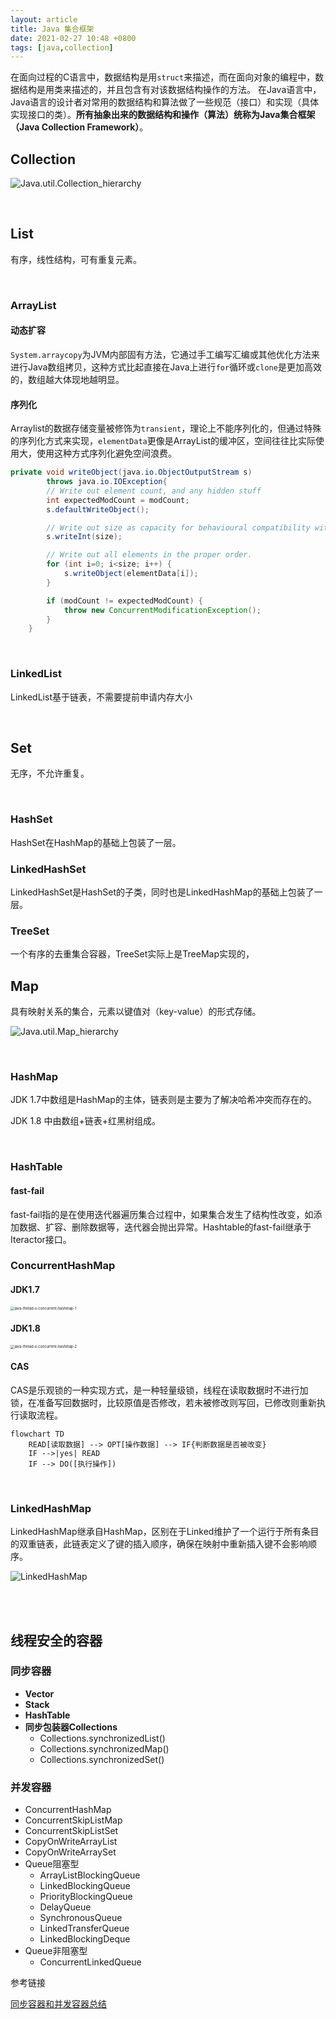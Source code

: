 ```yaml
---
layout: article
title: Java 集合框架
date: 2021-02-27 10:48 +0800
tags: [java,collection]
---
```


在面向过程的C语言中，数据结构是用`struct`来描述，而在面向对象的编程中，数据结构是用类来描述的，并且包含有对该数据结构操作的方法。
在Java语言中，Java语言的设计者对常用的数据结构和算法做了一些规范（接口）和实现（具体实现接口的类）。**所有抽象出来的数据结构和操作（算法）统称为Java集合框架（Java Collection Framework）**。

<!--more-->

## Collection

![Java.util.Collection_hierarchy](https://s2.loli.net/2022/08/26/kOxWiFhHC5yXs91.jpg)

<br>

## List

有序，线性结构，可有重复元素。

<br>

### ArrayList

#### 动态扩容

`System.arraycopy`为JVM内部固有方法，它通过手工编写汇编或其他优化方法来进行Java数组拷贝，这种方式比起直接在Java上进行`for`循环或`clone`是更加高效的，数组越大体现地越明显。

#### 序列化

Arraylist的数据存储变量被修饰为`transient`，理论上不能序列化的，但通过特殊的序列化方式来实现，`elementData`更像是ArrayList的缓冲区，空间往往比实际使用大，使用这种方式序列化避免空间浪费。
```java
private void writeObject(java.io.ObjectOutputStream s)
        throws java.io.IOException{
        // Write out element count, and any hidden stuff
        int expectedModCount = modCount;
        s.defaultWriteObject();

        // Write out size as capacity for behavioural compatibility with clone()
        s.writeInt(size);

        // Write out all elements in the proper order.
        for (int i=0; i<size; i++) {
            s.writeObject(elementData[i]);
        }

        if (modCount != expectedModCount) {
            throw new ConcurrentModificationException();
        }
    }
```

<br>

### LinkedList

LinkedList基于链表，不需要提前申请内存大小

<br>

## Set

无序，不允许重复。

 <br>

### HashSet

HashSet在HashMap的基础上包装了一层。

### LinkedHashSet

LinkedHashSet是HashSet的子类，同时也是LinkedHashMap的基础上包装了一层。

### TreeSet

一个有序的去重集合容器，TreeSet实际上是TreeMap实现的，

## Map

具有映射关系的集合，元素以键值对（key-value）的形式存储。

![Java.util.Map_hierarchy](https://s2.loli.net/2022/08/26/RULw2c5gkdN1iPZ.jpg)

<br>

### HashMap

JDK 1.7中数组是HashMap的主体，链表则是主要为了解决哈希冲突而存在的。

JDK 1.8 中由数组+链表+红黑树组成。

<br>

### HashTable

#### fast-fail

fast-fail指的是在使用迭代器遍历集合过程中，如果集合发生了结构性改变，如添加数据、扩容、删除数据等，迭代器会抛出异常。Hashtable的fast-fail继承于Iteractor接口。

### ConcurrentHashMap

#### JDK1.7

<img src="https://s2.loli.net/2022/08/26/oOrGkuspinlthHv.png" alt="java-thread-x-concurrent-hashmap-1" style="zoom: 40%;" />

#### JDK1.8

<img src="https://s2.loli.net/2022/08/26/zv7oc3eySFwJ4W2.png" alt="java-thread-x-concurrent-hashmap-2" style="zoom: 40%;" />

#### CAS

CAS是乐观锁的一种实现方式，是一种轻量级锁，线程在读取数据时不进行加锁，在准备写回数据时，比较原值是否修改，若未被修改则写回，已修改则重新执行读取流程。

```mermaid
flowchart TD
    READ[读取数据] --> OPT[操作数据] --> IF{判断数据是否被改变}
    IF -->|yes| READ
    IF --> DO([执行操作])
```

<br>

### LinkedHashMap

LinkedHashMap继承自HashMap，区别在于Linked维护了一个运行于所有条目的双重链表，此链表定义了键的插入顺序，确保在映射中重新插入键不会影响顺序。

![LinkedHashMap](https://s2.loli.net/2022/08/26/jFUzTmaJeAp5Eg8.png)

<br><br>



## 线程安全的容器

### 同步容器

- **Vector**
- **Stack**
- **HashTable**
- **同步包装器Collections**
  - Collections.synchronizedList()
  - Collections.synchronizedMap()
  - Collections.synchronizedSet()

### 并发容器

- ConcurrentHashMap
- ConcurrentSkipListMap
- ConcurrentSkipListSet
- CopyOnWriteArrayList
- CopyOnWriteArraySet
- Queue阻塞型
  - ArrayListBlockingQueue
  - LinkedBlockingQueue
  - PriorityBlockingQueue
  - DelayQueue
  - SynchronousQueue
  - LinkedTransferQueue
  - LinkedBlockingDeque
- Queue非阻塞型
  - ConcurrentLinkedQueue



参考链接

[同步容器和并发容器总结](https://juejin.cn/post/6844903954719965192)
